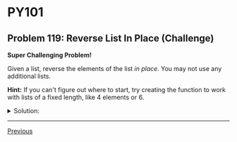 # PY101
## Problem 119: Reverse List In Place (Challenge)

**Super Challenging Problem!**

Given a list, reverse the elements of the list *in place*. You may not use any additional lists.

**Hint:** If you can't figure out where to start, try creating the function to work with lists of a fixed length, like 4 elements or 6.

<details>
<summary>Solution:</summary>

```python
def reverse_in_place(lst):
    left = 0
    right = len(lst) - 1

    # Swap elements from the outer sides towards the center
    while left < right:
        lst[left], lst[right] = lst[right], lst[left]
        left += 1
        right -= 1

# Example usage:
my_list = [1, 2, 3, 4, 5]
reverse_in_place(my_list)
print(my_list)  # [5, 4, 3, 2, 1]
```

**How it works:**

1. Start with two pointers: `left` at the beginning (index 0) and `right` at the end (last index)
2. Swap the elements at these positions
3. Move `left` forward and `right` backward
4. Repeat until the pointers meet in the middle

**Step-by-step visualization:**
```python
Initial: [1, 2, 3, 4, 5]
         ↑           ↑
       left       right

Step 1: Swap 1 and 5
        [5, 2, 3, 4, 1]
            ↑     ↑
          left  right

Step 2: Swap 2 and 4
        [5, 4, 3, 2, 1]
               ↑
            (left == right, stop)
```

**Starting with fixed-length hint:**

```python
def reverse_fixed_4(lst):
    # Assuming the list has exactly 4 elements
    lst[0], lst[3] = lst[3], lst[0]  # Swap first and last
    lst[1], lst[2] = lst[2], lst[1]  # Swap second and third

my_list = [1, 2, 3, 4]
reverse_fixed_4(my_list)
print(my_list)  # [4, 3, 2, 1]
```

```python
def reverse_fixed_6(lst):
    # Assuming the list has exactly 6 elements
    lst[0], lst[5] = lst[5], lst[0]  # Swap indices 0 and 5
    lst[1], lst[4] = lst[4], lst[1]  # Swap indices 1 and 4
    lst[2], lst[3] = lst[3], lst[2]  # Swap indices 2 and 3

my_list = [1, 2, 3, 4, 5, 6]
reverse_fixed_6(my_list)
print(my_list)  # [6, 5, 4, 3, 2, 1]
```

**Pattern recognition:**
- 4 elements: swap 0↔3, 1↔2 (2 swaps)
- 6 elements: swap 0↔5, 1↔4, 2↔3 (3 swaps)
- n elements: swap i↔(n-1-i) for i from 0 to n//2

**Alternative solution using a for loop:**

```python
def reverse_in_place(lst):
    n = len(lst)
    for i in range(n // 2):
        # Swap element at i with element at (n - 1 - i)
        lst[i], lst[n - 1 - i] = lst[n - 1 - i], lst[i]

my_list = [1, 2, 3, 4, 5, 6]
reverse_in_place(my_list)
print(my_list)  # [6, 5, 4, 3, 2, 1]
```

**Why this is challenging:**
- Must modify in place (can't create new list)
- Need to understand swapping without a temporary variable
- Must figure out when to stop (middle of list)
- Need to handle both even and odd-length lists

**Time complexity:** O(n/2) = O(n)
**Space complexity:** O(1) - no additional space used!

</details>

---

[Previous](118.md)

